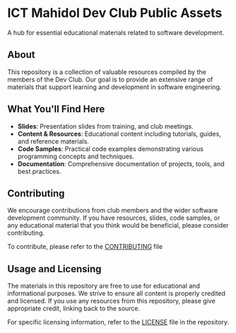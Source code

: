# ICT Mahidol Dev Club Public Assets

A hub for essential educational materials related to software development. 

## About 

This repository is a collection of valuable resources compiled by the members of the Dev Club. Our goal is to provide an extensive range of materials that support learning and development in software engineering.

## What You'll Find Here

- **Slides**: Presentation slides from training, and club meetings.
- **Content & Resources**: Educational content including tutorials, guides, and reference materials.
- **Code Samples**: Practical code examples demonstrating various programming concepts and techniques.
- **Documentation**: Comprehensive documentation of projects, tools, and best practices.

## Contributing

We encourage contributions from club members and the wider software development community. If you have resources, slides, code samples, or any educational material that you think would be beneficial, please consider contributing.

To contribute, please refer to the [CONTRIBUTING](./CONTRIBUTING) file 

## Usage and Licensing

The materials in this repository are free to use for educational and informational purposes. We strive to ensure all content is properly credited and licensed. If you use any resources from this repository, please give appropriate credit, linking back to the source.

For specific licensing information, refer to the [LICENSE](./LICENSE) file in the repository.  